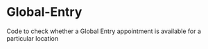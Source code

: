 # Global-Entry
Code to check whether a Global Entry appointment is available for a particular location
